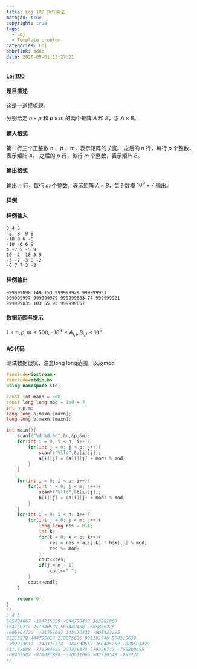 ```yaml
---
title: Loj 100 矩阵乘法
mathjax: true
copyright: true
tags:
  - Loj
  - Template problem
categories: Loj
abbrlink: 3d8b
date: 2020-05-01 13:27:21
---
```


#### [Loj 100](https://loj.ac/problem/100)

#### 题目描述

这是一道模板题。

分别给定 $n \times p$ 和 $p \times m$ 的两个矩阵 $A$ 和 $B$，求 $A\times B$。

#### 输入格式

第一行三个正整数 $n$ 、$p$ 、$m$，表示矩阵的长宽。
之后的 $n$ 行，每行 $p$ 个整数，表示矩阵 $A$。
之后的 $p$ 行，每行 $m$ 个整数，表示矩阵 $B$。

#### 输出格式

输出 $n$ 行，每行 $m$ 个整数，表示矩阵 $A \times B$，每个数模 $10^9 +7$ 输出。

<!--more-->

#### 样例

#### 样例输入

```
3 4 5
-2 -8 -9 8
-10 0 6 -8
-10 -6 6 9
4 -7 5 -5 9
10 -2 -10 5 5
-3 -7 -3 8 -2
-6 7 7 3 -2
```

#### 样例输出

```
999999898 149 153 999999929 999999951
999999997 999999979 999999883 74 999999921
999999835 103 55 95 999999857
```

#### 数据范围与提示

$1 \leq n, p, m \leq 500, -10^9 \leq A_{i,j},B_{i,j} \leq 10^9$



#### AC代码

测试数据很坑，注意long long范围，以及mod

```c++
#include<iostream>
#include<stdio.h>
using namespace std;

const int maxn = 500;
const long long mod = 1e9 + 7;
int n,p,m;
long long a[maxn][maxn];
long long b[maxn][maxn];

int main(){
	scanf("%d %d %d",&n,&p,&m);
	for(int i = 0; i < n; i++){
		for(int j = 0; j < p; j++){
			scanf("%lld",&a[i][j]); 
			a[i][j] = (a[i][j] + mod) % mod;
		}
	} 
	
	for(int i = 0; i < p; i++){
		for(int j = 0; j < m; j++){
			scanf("%lld",&b[i][j]);
			b[i][j] = (b[i][j] + mod) % mod;
		}
	} 
	for(int i = 0; i < n; i++){
		for(int j = 0; j < m; j++){
			long long res = 0ll;
			int k;
			for(k = 0; k < p; k++){
				res = res + a[i][k] * b[k][j] % mod;
				res %= mod;
			}
			cout<<res;
			if(j < m - 1)
				cout<<" ";
		}
		cout<<endl;
	} 

	return 0;
}
/*
3 4 5
605484667 -184715359 -844798432 303281860
154160217 251340539 503442468 -585835226
-605901720 -111757647 145470433 -601423285
83215279 444795017 210075636 921181746 560215639
-392073611 -248331514 -984830557 766445752 -888503479
811152088 -721594655 299338374 779359743 -766800655
-68463587 -878021890 -370611066 502520549 -952228
*/
```

